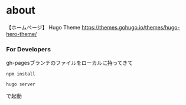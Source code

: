 # about
【ホームページ】
Hugo Theme https://themes.gohugo.io/themes/hugo-hero-theme/

### For Developers
gh-pagesブランチのファイルをローカルに持ってきて
```
npm install
```

```
hugo server
```
で起動
